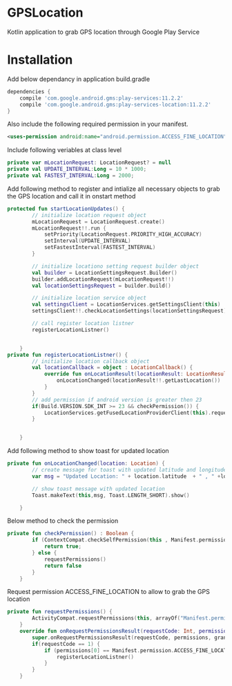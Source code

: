 # GPSLocation
Kotlin application to grab GPS location through Google Play Service 

#  Installation
Add below dependancy in application build.gradle
```gradle
dependencies {
    compile 'com.google.android.gms:play-services:11.2.2'
    compile 'com.google.android.gms:play-services-location:11.2.2'
}
```
Also include the following required permission in your manifest.
```xml
<uses-permission android:name="android.permission.ACCESS_FINE_LOCATION"/>
```

Include following veriables at class level
```kotlin
private var mLocationRequest: LocationRequest? = null
private val UPDATE_INTERVAL:Long = 10 * 1000;
private val FASTEST_INTERVAL:Long = 2000;
```
Add following method to register and intialize all necessary objects to grab the GPS location and call it in onstart method
```kotlin
protected fun startLocationUpdates() {
        // initialize location request object
        mLocationRequest = LocationRequest.create()
        mLocationRequest!!.run {
            setPriority(LocationRequest.PRIORITY_HIGH_ACCURACY)
            setInterval(UPDATE_INTERVAL)
            setFastestInterval(FASTEST_INTERVAL)
        }

        // initialize locationo setting request builder object
        val builder = LocationSettingsRequest.Builder()
        builder.addLocationRequest(mLocationRequest!!)
        val locationSettingsRequest = builder.build()

        // initialize location service object
        val settingsClient = LocationServices.getSettingsClient(this)
        settingsClient!!.checkLocationSettings(locationSettingsRequest)

        // call register location listner
        registerLocationListner()


    }
private fun registerLocationListner() {
        // initialize location callback object
        val locationCallback = object : LocationCallback() {
            override fun onLocationResult(locationResult: LocationResult?) {
                onLocationChanged(locationResult!!.getLastLocation())
            }
        }
        // add permission if android version is greater then 23
        if(Build.VERSION.SDK_INT >= 23 && checkPermission()) {
            LocationServices.getFusedLocationProviderClient(this).requestLocationUpdates(mLocationRequest, locationCallback, Looper.myLooper())
        }


    }
```
Add following method to show toast for updated location
```kotlin
private fun onLocationChanged(location: Location) {
        // create message for toast with updated latitude and longitude
        var msg = "Updated Location: " + location.latitude  + " , " +location.longitude

        // show toast message with updated location
        Toast.makeText(this,msg, Toast.LENGTH_SHORT).show()

    }
```
Below method to check the permission
```kotlin
private fun checkPermission() : Boolean {
        if (ContextCompat.checkSelfPermission(this , Manifest.permission.ACCESS_FINE_LOCATION) == PackageManager.PERMISSION_GRANTED) {
            return true;
        } else {
            requestPermissions()
            return false
        }
    }
```
Request permission ACCESS_FINE_LOCATION to allow to grab the GPS location
```kotlin
private fun requestPermissions() {
        ActivityCompat.requestPermissions(this, arrayOf("Manifest.permission.ACCESS_FINE_LOCATION"),1)
    }
    override fun onRequestPermissionsResult(requestCode: Int, permissions: Array<out String>, grantResults: IntArray) {
        super.onRequestPermissionsResult(requestCode, permissions, grantResults)
        if(requestCode == 1) {
            if (permissions[0] == Manifest.permission.ACCESS_FINE_LOCATION ) {
                registerLocationListner()
            }
        }
    }
```